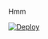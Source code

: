 Hmm

[![Deploy](https://www.herokucdn.com/deploy/button.svg)](https://heroku.com/deploy?template=https://github.com/divyanshprakash/VeezMusic)

